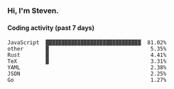 ### Hi, I'm Steven.

#### Coding activity (past 7 days)
```
JavaScript  ▓▓▓▓▓▓▓▓▓▓▓▓▓▓▓▓▓▓▓▓▓▓▓▓▓▓▓▓▓▓  81.02%
other       ▓                                5.35%
Rust        ▓                                4.41%
TeX         ▓                                3.31%
YAML                                         2.38%
JSON                                         2.25%
Go                                           1.27%
```
